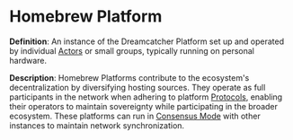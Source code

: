 # Homebrew Platform

**Definition**: An instance of the Dreamcatcher Platform set up and operated by individual [Actors](actor.md) or small groups, typically running on personal hardware.

**Description**: Homebrew Platforms contribute to the ecosystem's decentralization by diversifying hosting sources. They operate as full participants in the network when adhering to platform [Protocols](protocol.md), enabling their operators to maintain sovereignty while participating in the broader ecosystem. These platforms can run in [Consensus Mode](consensus-mode.md) with other instances to maintain network synchronization. 